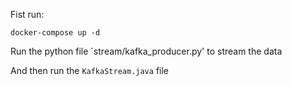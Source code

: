Fist run:

```shell
docker-compose up -d
```

Run the python file `stream/kafka_producer.py' to stream the data

And then run  the `KafkaStream.java` file

